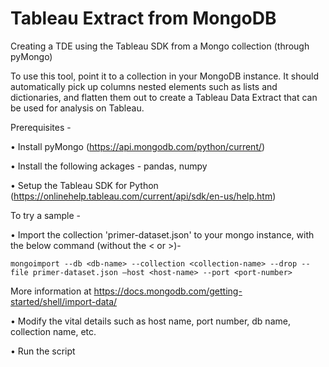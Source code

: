 # Tableau Extract from MongoDB
Creating a TDE using the Tableau SDK from a Mongo collection (through pyMongo)

To use this tool, point it to a collection in your MongoDB instance. It should automatically pick up columns nested elements such as lists and dictionaries, and flatten them out to create a Tableau Data Extract that can be used for analysis on Tableau.



Prerequisites -

•	Install pyMongo (https://api.mongodb.com/python/current/)

•   Install the following ackages - pandas, numpy

•	Setup the Tableau SDK for Python (https://onlinehelp.tableau.com/current/api/sdk/en-us/help.htm)



To try a sample -

•	Import the collection 'primer-dataset.json' to your mongo instance, with the below command (without the < or >)-

    mongoimport --db <db-name> --collection <collection-name> --drop --file primer-dataset.json –host <host-name> --port <port-number>

More information at https://docs.mongodb.com/getting-started/shell/import-data/

•	Modify the vital details such as host name, port number, db name, collection name, etc.

•	Run the script



